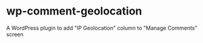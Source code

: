 # wp-comment-geolocation

A WordPress plugin to add "IP Geolocation" column to "Manage Comments" screen
